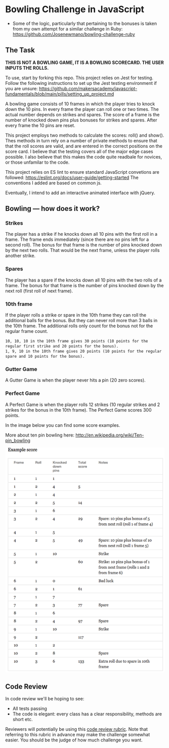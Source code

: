 
Bowling Challenge in JavaScript
=================

* Some of the logic, particularly that pertaining to the bonuses is taken from my own attempt for a similar challenge in Ruby: https://github.com/Josenewmano/bowling-challenge-ruby

## The Task

**THIS IS NOT A BOWLING GAME, IT IS A BOWLING SCORECARD. THE USER INPUTS THE ROLLS.**

To use, start by forking this repo. This project relies on Jest for testing. Follow the following instructions to set up the Jest testing environment if you are unsure: https://github.com/makersacademy/javascript-fundamentals/blob/main/pills/setting_up_project.md

A bowling game consists of 10 frames in which the player tries to knock down the 10 pins. In every frame the player can roll one or two times. The actual number depends on strikes and spares. The score of a frame is the number of knocked down pins plus bonuses for strikes and spares. After every frame the 10 pins are reset.

This project employs two methods to calculate the scores: roll() and show(). Thes methods in turn rely on a number of private methods to ensure that that the roll scores are valid, and are entered in the correct positions on the score card. I believe that the testing covers all of the major edge cases possible. I also believe that this makes the code quite readbale for novices, or those unfamilar to the code.

This project relies on ES lint to ensure standard JavaScript convetions are followed: https://eslint.org/docs/user-guide/getting-started
The conventions I added are based on common js.

Eventually, I intend to add an interactive animated interface with jQuery.


## Bowling — how does it work?

### Strikes

The player has a strike if he knocks down all 10 pins with the first roll in a frame. The frame ends immediately (since there are no pins left for a second roll). The bonus for that frame is the number of pins knocked down by the next two rolls. That would be the next frame, unless the player rolls another strike.

### Spares

The player has a spare if the knocks down all 10 pins with the two rolls of a frame. The bonus for that frame is the number of pins knocked down by the next roll (first roll of next frame).

### 10th frame

If the player rolls a strike or spare in the 10th frame they can roll the additional balls for the bonus. But they can never roll more than 3 balls in the 10th frame. The additional rolls only count for the bonus not for the regular frame count.

    10, 10, 10 in the 10th frame gives 30 points (10 points for the regular first strike and 20 points for the bonus).
    1, 9, 10 in the 10th frame gives 20 points (10 points for the regular spare and 10 points for the bonus).

### Gutter Game

A Gutter Game is when the player never hits a pin (20 zero scores).

### Perfect Game

A Perfect Game is when the player rolls 12 strikes (10 regular strikes and 2 strikes for the bonus in the 10th frame). The Perfect Game scores 300 points.

In the image below you can find some score examples.

More about ten pin bowling here: http://en.wikipedia.org/wiki/Ten-pin_bowling

![Ten Pin Score Example](images/example_ten_pin_scoring.png)

## Code Review

In code review we'll be hoping to see:

* All tests passing
* The code is elegant: every class has a clear responsibility, methods are short etc.

Reviewers will potentially be using this [code review rubric](docs/review.md).  Note that referring to this rubric in advance may make the challenge somewhat easier.  You should be the judge of how much challenge you want.
